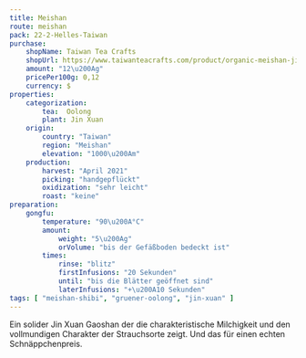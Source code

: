 ```yaml
---
title: Meishan
route: meishan
pack: 22-2-Helles-Taiwan
purchase:
    shopName: Taiwan Tea Crafts
    shopUrl: https://www.taiwanteacrafts.com/product/organic-meishan-jin-xuan-high-mountain-spring-oolong-tea/?attribute_pa_weight=250-g-8-82-oz-save-20&v=3a52f3c22ed6
    amount: "12\u200Ag"
    pricePer100g: 0,12
    currency: $
properties:
    categorization:
        tea:  Oolong
        plant: Jin Xuan
    origin:
        country: "Taiwan"
        region: "Meishan"
        elevation: "1000\u200Am"
    production:
        harvest: "April 2021"
        picking: "handgepflückt"
        oxidization: "sehr leicht"
        roast: "keine"
preparation:
    gongfu:
        temperature: "90\u200A°C"
        amount:
            weight: "5\u200Ag"
            orVolume: "bis der Gefäßboden bedeckt ist"
        times:
            rinse: "blitz"
            firstInfusions: "20 Sekunden"
            until: "bis die Blätter geöffnet sind"
            laterInfusions: "+\u200A10 Sekunden"
tags: [ "meishan-shibi", "gruener-oolong", "jin-xuan" ]
---
```

Ein solider Jin Xuan Gaoshan der die charakteristische Milchigkeit und den vollmundigen Charakter der Strauchsorte zeigt. Und das für einen echten Schnäppchenpreis.